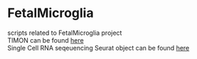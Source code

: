 # FetalMicroglia
scripts related to FetalMicroglia project \
TIMON can be found [here](https://github.com/rzzli/TIMON.git) \
Single Cell RNA seqeuencing Seurat object can be found [here](https://www.dropbox.com/scl/fi/mn9io59omdlbc45ukdzai/fetalMG_RNA_published.rds?rlkey=id53e8cnoe66p73r461qnweh8&dl=1)

